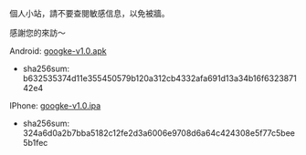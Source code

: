 
個人小站，請不要查閱敏感信息，以免被牆。

感謝您的來訪～

Android: [googke-v1.0.apk](https://github.com/codenong/googke/raw/master/googke-v1.0.apk)
- sha256sum: b632535374d11e355450579b120a312cb4332afa691d13a34b16f632387142e4

IPhone: [googke-v1.0.ipa](https://github.com/codenong/googke/raw/master/googke-v1.0.ipa)
- sha256sum: 324a6d0a2b7bba5182c12fe2d3a6006e9708d6a64c424308e5f77c5bee5b1fec
